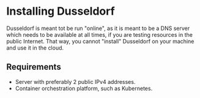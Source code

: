 # Installing Dusseldorf

Dusseldorf is meant tot be run "online", as it is meant to be a DNS server which needs to be available at all times, if you are testing resources in the public Internet.  That way, you cannot "install" Dusseldorf on your machine and use it in the cloud.

## Requirements
- Server with preferably 2 public IPv4 addresses. 
- Container orchestration platform, such as Kubernetes.